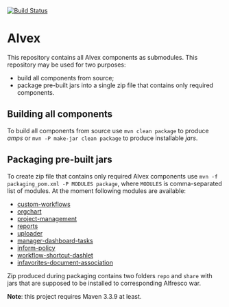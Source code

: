[![Build Status](https://travis-ci.org/ITDSystems/alvex-meta.svg?branch=master)](https://travis-ci.org/ITDSystems/alvex-meta)

Alvex
=====

This repository contains all Alvex components as submodules. This repository may be used for two purposes:
* build all components from source;
* package pre-built jars into a single zip file that contains only required components.

Building all components
-----------------------

To build all components from source use `mvn clean package` to produce *amps* or `mvn -P make-jar clean package` to produce installable *jars*.

Packaging pre-built jars
------------------------

To create zip file that contains only required Alvex components use `mvn -f packaging_pom.xml -P MODULES package`, where `MODULES` is comma-separated list of modules.
At the moment following modules are available:

* [custom-workflows](https://github.com/ITDSystems/alvex-custom-workflows)
* [orgchart](https://github.com/ITDSystems/alvex-orgchart)
* [project-management](https://github.com/ITDSystems/alvex-project-management)
* [reports](https://github.com/ITDSystems/alvex-reports)
* [uploader](https://github.com/ITDSystems/alvex-uploader)
* [manager-dashboard-tasks](https://github.com/ITDSystems/alvex-manager-dashboard-tasks)
* [inform-policy](https://github.com/ITDSystems/alvex-inform-policy-extension)
* [workflow-shortcut-dashlet](https://github.com/ITDSystems/alvex-workflow-shortcut-dashlet)
* [infavorites-document-association](https://github.com/ITDSystems/alvex-infavorites-document-association)
 
Zip produced during packaging contains two folders `repo` and `share` with jars that are supposed to be installed to corresponding Alfresco war.

**Note**: this project requires Maven 3.3.9 at least.
